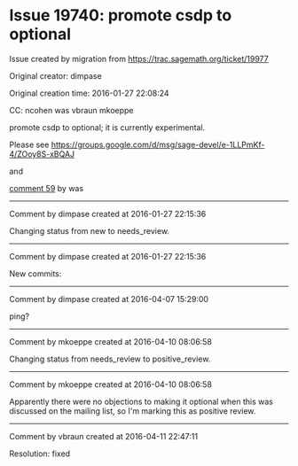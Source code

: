 # Issue 19740: promote csdp to optional

Issue created by migration from https://trac.sagemath.org/ticket/19977

Original creator: dimpase

Original creation time: 2016-01-27 22:08:24

CC:  ncohen was vbraun mkoeppe

promote csdp to optional; it is currently experimental. 

Please see
https://groups.google.com/d/msg/sage-devel/e-1LLPmKf-4/ZOoy8S-xBQAJ

and 

[comment 59](http://trac.sagemath.org/ticket/14505#comment:59) by was


---

Comment by dimpase created at 2016-01-27 22:15:36

Changing status from new to needs_review.


---

Comment by dimpase created at 2016-01-27 22:15:36

New commits:


---

Comment by dimpase created at 2016-04-07 15:29:00

ping?


---

Comment by mkoeppe created at 2016-04-10 08:06:58

Changing status from needs_review to positive_review.


---

Comment by mkoeppe created at 2016-04-10 08:06:58

Apparently there were no objections to making it optional when this was discussed on the mailing list, so I'm marking this as positive review.


---

Comment by vbraun created at 2016-04-11 22:47:11

Resolution: fixed
